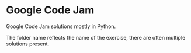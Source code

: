 # Google Code Jam
Google Code Jam solutions mostly in Python.

The folder name reflects the name of the exercise, there are often multiple solutions present.

